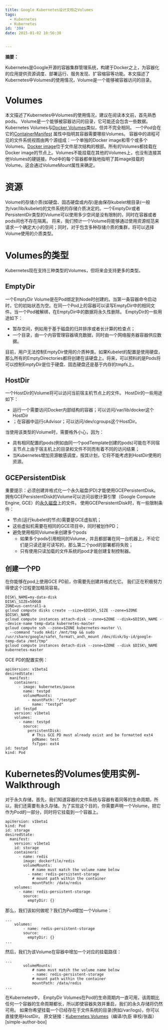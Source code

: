 ```yaml
---
title: Google Kubernetes设计文档之Volumes
tags:
  - Kubernetes
  - Kubernetes
id: '394'
date: 2015-01-02 10:56:38


---
```


**摘要：**

Kubernetes是Google开源的容器集群管理系统，构建于Docker之上，为容器化的应用提供资源调度、部署运行、服务发现、扩容缩容等功能。本文描述了Kubernetes中Volumes的使用情况，Volume是一个能够被容器访问的目录。

<!-- more -->

**Volumes**
===========

本文描述了Kubernetes中Volumes的使用情况，建议在阅读本文前，首先熟悉pods。 Volume是一个能够被容器访问的目录，它可能还会包含一些数据。Kubernetes Volumes与[Docker Volumes](https://docs.docker.com/userguide/dockervolumes/)类似，但并不完全相同。 一个Pod会在它的[ContainerManifest](https://developers.google.com/compute/docs/containers/container_vms#container_manifest) 属性中指明其容器需要哪些Volumes。 容器中的进程可见的文件系统视图由两个源组成：一个单独的Docker image和零个或多个Volumes。[Docker image](https://docs.docker.com/userguide/dockerimages/)位于文件层次结构的根部。所有的Volumes都挂载在Docker image的节点上。Volumes不能挂载在其他的Volumes上，也没有连接其他Volumes的硬链接。Pod中的每个容器都单独地指明了其image挂载的Volume。这会通过VolumeMount属性来确定。

**资源**
======

Volume的存储介质(如硬盘、固态硬盘或内存)是由保存kubelet根目录(一般为/var/lib/kubelet)的文件系统的存储介质决定的。一个EmptyDir或者PersistentDir类型的Volume可以使用多少空间是没有限制的，同时在容器或者pods间也不存在隔离。 将来，我们预计一个Volume将能够通过使用资源规范来请求一个确定大小的空间；同时，对于包含多种存储介质的集群，将可以选择Volume使用的介质类型。

**Volumes的类型**
==============

Kubernetes现在支持三种类型的Volumes，但将来会支持更多的类型。

**EmptyDir**
------------

一个EmptyDir Volume是在Pod绑定到Node时创建的。当第一条容器命令启动时，它的初始状态为空。在同一个Pod上的容器可以读写EmptyDir中的相同文件。当一个Pod被解绑，在EmptyDir中的数据将永久性删除。 EmptyDir的一些用途如下：

*   暂存空间，例如用于基于磁盘的归并排序或者长计算的检查点；
*   一个目录，由一个内容管理容器填充数据，同时由一个网络服务器容器供应数据。

目前，用户无法控制EmptyDir使用的介质种类。如果Kubelet的配置是使用硬盘，那么所有的EmptyDirectories都将创建在该硬盘上。将来，可以预料的是Pods将可以控制EmptyDir是位于硬盘、固态硬盘还是基于内存的tmpfs上。

**HostDir**
-----------

一个HostDir的Volume将可以访问当前宿主机节点上的文件。 HostDir的一些用途如下：

*   运行一个需要访问Docker内部结构的容器；可以访问/var/lib/docker这个HostDir
*   ；在容器中运行cAdvisor；可以访问/dev/cgroups这个HostDir。

当使用该类型的Volume时，需要格外小心，因为：

*   具有相同配置的pods(例如由同一个podTemplate创建的pods)可能在不同宿主节点上由于宿主机上的目录和文件不同而有着不同的访问结果；
*   当Kubernetes增加资源敏感调度，按其计划，它将不能考虑到HostDir使用的资源。

**GCEPersistentDisk**
---------------------

重要提示：必须创建并格式化一个永久磁盘(PD)才能使用GCEPersistentDisk。 拥有GCEPersistentDisk的Volume可以访问谷歌计算引擎（Google Compute Engine, GCE）的[永久磁盘](http://cloud.google.com/compute/docs/disks)上的文件。 使用GCEPersistentDisk时，有一些限制条件：

*   节点(运行kubelet的节点)需要是GCE虚拟机；
*   这些虚拟机需要在相同的GCE项目中，同时被划作PD；
*   避免使用相同Volume来创建多个pods
    *   如果多个pods引用相同的Volume，并且都部署在同一台机器上，不论它们是只读还是可读写的，那么第二个pod的部署都将失败；
    *   只有使用只读加载的文件系统的pod才能创建复制控制器。

**创建一个PD**
----------

在你能够在pod上使用GCE PD前，你需要先创建并格式化它。 我们正在积极努力得使这个过程更加精简容易。

	DISK\_NAME=my-data-disk
    DISK\_SIZE=500GB
    ZONE=us-central1-a
    gcloud compute disks create --size=$DISK\_SIZE --zone=$ZONE $DISK\_NAME
    gcloud compute instances attach-disk --zone=$ZONE --disk=$DISK\_NAME --device-name temp-data kubernetes-master
    gcloud compute ssh --zone=$ZONE kubernetes-master \\
      --command "sudo mkdir /mnt/tmp && sudo /usr/share/google/safe\_format\_and\_mount /dev/disk/by-id/google-temp-data /mnt/tmp"
    gcloud compute instances detach-disk --zone=$ZONE --disk $DISK\_NAME kubernetes-master

GCE PD的配置实例：

	apiVersion: v1beta1
    desiredState:
      manifest:
        containers:
          - image: kubernetes/pause
            name: testpd
            volumeMounts:
              - mountPath: "/testpd"
                name: "testpd"
        id: testpd
        version: v1beta1
        volumes:
          - name: testpd
            source:
              persistentDisk:
                # This GCE PD must already exist and be formatted ext4
                pdName: test
                fsType: ext4
    id: testpd
    kind: Pod

**Kubernetes的Volumes使用实例-Walkthrough**
======================================

对于永久存储，首先，我们知道容器的文件系统与容器有着同等的生命周期，所以，我们还需要有永久存储。为了实现这个目的，你需要声明一个Volume，把它作为Pod的一部分，同时将它挂载到一个容器上。

	apiVersion: v1beta1
    kind: Pod
    id: storage
    desiredState:
      manifest:
        version: v1beta1
        id: storage
        containers:
          - name: redis
            image: dockerfile/redis
            volumeMounts:
                # name must match the volume name below
              - name: redis-persistent-storage
                # mount path within the container
                mountPath: /data/redis
        volumes:
          - name: redis-persistent-storage
            source:
              emptyDir: {}

那么，我们该如何做呢？我们为Pod增加一个Volume：

	...
        volumes:
          	- name: redis-persistent-storage
            source:
              emptyDir: {}
    ...

然后，我们为该Volume在容器中增加一个对应的挂载路径：

	...
            volumeMounts:
                # name must match the volume name below
              	- name: redis-persistent-storage
                # mount path within the container
                mountPath: /data/redis
    ...

在Kubernetes中， EmptyDir Volumes在Pod的生命周期内一直可用，该周期比任何一个容器的生命周期都长，所以即使容器失效并重启，我们的永久存储将仍然可用。 如果你希望挂载一个已经存在于文件系统的目录(例如/var/logs)，你可以直接使用HostDir。 原文链接：[Kubernetes Volumes](https://github.com/GoogleCloudPlatform/kubernetes/blob/master/docs/volumes.md)（编译/仇臣 审校/张磊） \[simple-author-box\]